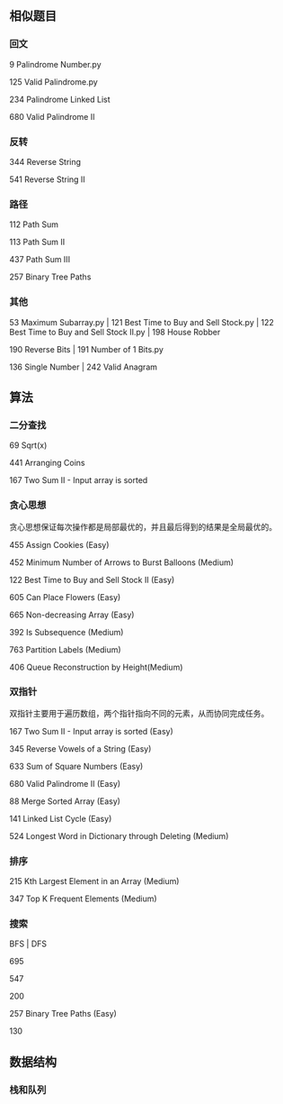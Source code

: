 ## 相似题目


###  回文
9 Palindrome Number.py

125 Valid Palindrome.py

234 Palindrome Linked List

680 Valid Palindrome II


###  反转
344 Reverse String

541 Reverse String II


### 路径
112 Path Sum

113 Path Sum II

437 Path Sum III

257 Binary Tree Paths


### 其他
53 Maximum Subarray.py | 121 Best Time to Buy and Sell Stock.py | 122 Best Time to Buy and Sell Stock II.py | 198 House Robber

190 Reverse Bits | 191 Number of 1 Bits.py

136 Single Number | 242 Valid Anagram



## 算法

### 二分查找

69 Sqrt(x)

441 Arranging Coins

167 Two Sum II - Input array is sorted


### 贪心思想

贪心思想保证每次操作都是局部最优的，并且最后得到的结果是全局最优的。

455 Assign Cookies (Easy)

452 Minimum Number of Arrows to Burst Balloons (Medium)

122 Best Time to Buy and Sell Stock II (Easy)

605 Can Place Flowers (Easy)

665 Non-decreasing Array (Easy)

392 Is Subsequence (Medium)

763 Partition Labels (Medium)

406 Queue Reconstruction by Height(Medium)


### 双指针

双指针主要用于遍历数组，两个指针指向不同的元素，从而协同完成任务。

167 Two Sum II - Input array is sorted (Easy)

345 Reverse Vowels of a String (Easy)

633 Sum of Square Numbers (Easy)

680 Valid Palindrome II (Easy)

88 Merge Sorted Array (Easy)

141 Linked List Cycle (Easy)

524 Longest Word in Dictionary through Deleting (Medium)


### 排序

215 Kth Largest Element in an Array (Medium)

347 Top K Frequent Elements (Medium)


### 搜索

BFS | DFS

695

547

200

257 Binary Tree Paths (Easy)

130


## 数据结构

### 栈和队列

